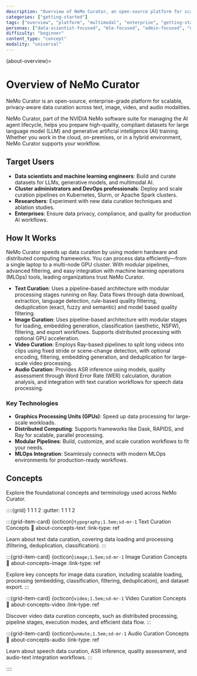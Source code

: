 ```yaml
---
description: "Overview of NeMo Curator, an open-source platform for scalable data curation across text, image, video, and audio modalities for AI training"
categories: ["getting-started"]
tags: ["overview", "platform", "multimodal", "enterprise", "getting-started"]
personas: ["data-scientist-focused", "mle-focused", "admin-focused", "devops-focused"]
difficulty: "beginner"
content_type: "concept"
modality: "universal"
---
```


(about-overview)=

# Overview of NeMo Curator

NeMo Curator is an open-source, enterprise-grade platform for scalable, privacy-aware data curation across text, image, video, and audio modalities.

NeMo Curator, part of the NVIDIA NeMo software suite for managing the AI agent lifecycle, helps you prepare high-quality, compliant datasets for large language model (LLM) and generative artificial intelligence (AI) training. Whether you work in the cloud, on-premises, or in a hybrid environment, NeMo Curator supports your workflow.

## Target Users

- **Data scientists and machine learning engineers**: Build and curate datasets for LLMs, generative models, and multimodal AI.
- **Cluster administrators and DevOps professionals**: Deploy and scale curation pipelines on Kubernetes, Slurm, or Apache Spark clusters.
- **Researchers**: Experiment with new data curation techniques and ablation studies.
- **Enterprises**: Ensure data privacy, compliance, and quality for production AI workflows.

## How It Works

NeMo Curator speeds up data curation by using modern hardware and distributed computing frameworks. You can process data efficiently—from a single laptop to a multi-node GPU cluster. With modular pipelines, advanced filtering, and easy integration with machine learning operations (MLOps) tools, leading organizations trust NeMo Curator.

- **Text Curation**: Uses a pipeline-based architecture with modular processing stages running on Ray. Data flows through data download, extraction, language detection, rule-based quality filtering, deduplication (exact, fuzzy and semantic) and model based quality filtering.
- **Image Curation**: Uses pipeline-based architecture with modular stages for loading, embedding generation, classification (aesthetic, NSFW), filtering, and export workflows. Supports distributed processing with optional GPU acceleration.
- **Video Curation**: Employs Ray-based pipelines to split long videos into clips using fixed stride or scene-change detection, with optional encoding, filtering, embedding generation, and deduplication for large-scale video processing.
- **Audio Curation**: Provides ASR inference using models, quality assessment through Word Error Rate (WER) calculation, duration analysis, and integration with text curation workflows for speech data processing.

### Key Technologies

- **Graphics Processing Units (GPUs)**: Speed up data processing for large-scale workloads.
- **Distributed Computing**: Supports frameworks like Dask, RAPIDS, and Ray for scalable, parallel processing.
- **Modular Pipelines**: Build, customize, and scale curation workflows to fit your needs.
- **MLOps Integration**: Seamlessly connects with modern MLOps environments for production-ready workflows.

## Concepts

Explore the foundational concepts and terminology used across NeMo Curator.

::::{grid} 1 1 1 2
:gutter: 1 1 1 2

:::{grid-item-card} {octicon}`typography;1.5em;sd-mr-1` Text Curation Concepts
:link: about-concepts-text
:link-type: ref

Learn about text data curation, covering data loading and processing (filtering, deduplication, classification).
:::

:::{grid-item-card} {octicon}`image;1.5em;sd-mr-1` Image Curation Concepts
:link: about-concepts-image
:link-type: ref

Explore key concepts for image data curation, including scalable loading, processing (embedding, classification, filtering, deduplication), and dataset export.
:::

:::{grid-item-card} {octicon}`video;1.5em;sd-mr-1` Video Curation Concepts
:link: about-concepts-video
:link-type: ref

Discover video data curation concepts, such as distributed processing, pipeline stages, execution modes, and efficient data flow.
:::

:::{grid-item-card} {octicon}`unmute;1.5em;sd-mr-1` Audio Curation Concepts
:link: about-concepts-audio
:link-type: ref

Learn about speech data curation, ASR inference, quality assessment, and audio-text integration workflows.
:::

::::
